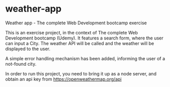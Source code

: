 # weather-app
Weather app - The complete Web Development bootcamp exercise

This is an exercise project, in the context of The complete Web Development bootcamp (Udemy).
It features a search form, where the user can input a City. 
The weather API will be called and the weather will be displayed to the user. 


A simple error handling mechanism has been added, informing the user of a not-found city.


In order to run this project, you need to bring it up as a node server, and obtain an api key from https://openweathermap.org/api